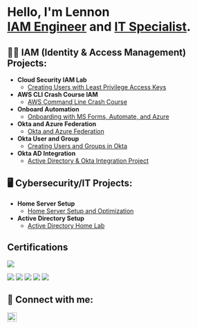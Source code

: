 <h1>Hello, I'm Lennon <br/><a href="https://github.com/lsvirak85">IAM Engineer</a> and <a href="https://www.linkedin.com/in/lennon-virakone/">IT Specialist</a>. 

<h2>👨‍💻 IAM (Identity & Access Management) Projects:</h2>

- <b>Cloud Security IAM Lab</b>
  - [Creating Users with Least Privilege Access Keys](https://github.com/lsvirak85/Cloud-Security-IAM-Lab)
- <b>AWS CLI Crash Course IAM</b>
  - [AWS Command Line Crash Course](https://github.com/lsvirak85/AWS-CLI-Crash-Course-IAM-) 
- <b>Onboard Automation</b>
  - [Onboarding with MS Forms, Automate, and Azure](https://github.com/lsvirak85/Onboard-Automation/blob/main/README.md)
- <b>Okta and Azure Federation</b>
  - [Okta and Azure Federation](https://github.com/lsvirak85/Okta-and-Azure-Federation/blob/main/README.md)
- <b>Okta User and Group</b>
  - [Creating Users and Groups in Okta](https://github.com/lsvirak85/Okta-User-and-Group/blob/main/README.md)
- <b>Okta AD Integration</b>
  - [Active Directory & Okta Integration Project](https://github.com/lsvirak85/Okta-AD-Intergration/blob/main/README.md)

<h2>🖥️ Cybersecurity/IT Projects:</h2>

- <b>Home Server Setup</b>
  - [Home Server Setup and Optimization](https://github.com/lsvirak85/Home-Server-Setup/blob/main/README.md)
- <b>Active Directory Setup</b>
  - [Active Directory Home Lab](https://github.com/lsvirak85/Active-Directory-Setup/blob/main/README.md)

## Certifications
<div>
<p><a href="https://www.credly.com/badges/1a7e9ae8-0717-484b-af99-11f55186f546/linked_in_profile">
<img src="https://img.shields.io/badge/-Security%2B-FF0000?&style=for-the-badge&logo=CompTIA&logoColor=white">
</a></p>
  
<img src="https://img.shields.io/badge/-Security%2B-FF0000?&style=for-the-badge&logo=CompTIA&logoColor=white" />
<img src="https://img.shields.io/badge/-Network%2B-007ACC?&style=for-the-badge&logo=CompTIA&logoColor=white" />
<img src="https://img.shields.io/badge/-A%2B-4D4D4D?&style=for-the-badge&logo=CompTIA&logoColor=white" />
<img src="https://img.shields.io/badge/-CDSA-006400?&style=for-the-badge&logoColor=white" />
<img src="https://img.shields.io/badge/-CCD-000080?&style=for-the-badge&logoColor=white" />
</div>

<h2> 🤳 Connect with me:</h2>

[<img align="left" alt="JoshMadakor | LinkedIn" width="22px" src="https://cdn.jsdelivr.net/npm/simple-icons@v3/icons/linkedin.svg" />][linkedin]

[linkedin]: (https://www.linkedin.com/in/lennon-virakone/)

<!--
**lsvirak85/lsvirak85** is a ✨ _special_ ✨ repository because its `README.md` (this file) appears on your GitHub profile.

Here are some ideas to get you started:

- 🔭 I’m currently working on ...
- 🌱 I’m currently learning ...
- 👯 I’m looking to collaborate on ...
- 🤔 I’m looking for help with ...
- 💬 Ask me about ...
- 📫 How to reach me: ...
- 😄 Pronouns: ...
- ⚡ Fun fact: ...
-->
